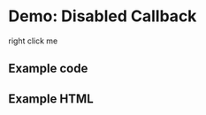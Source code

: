# Demo: Disabled Callback

<span class="context-menu-one label label-default">right click me</span>

## Example code

<script type="text/javascript" class="showcase">
$(function(){
    $.contextMenu({
        selector: '.context-menu-one', 
        callback: function(key, options) {
            var m = "clicked: " + key;
            window.console && console.log(m) || alert(m); 
        },
        items: {
            "edit": {
                name: "Clickable", 
                icon: "edit", 
                disabled: function(){ return false; }
            },
            "cut": {
                name: "Disabled", 
                icon: "cut", 
                disabled: function(){ return true; }
            }
        }
    });
});
</script>

## Example HTML
<div style="display:none;" class="showcase" data-showcase-import=".context-menu-one"></div>